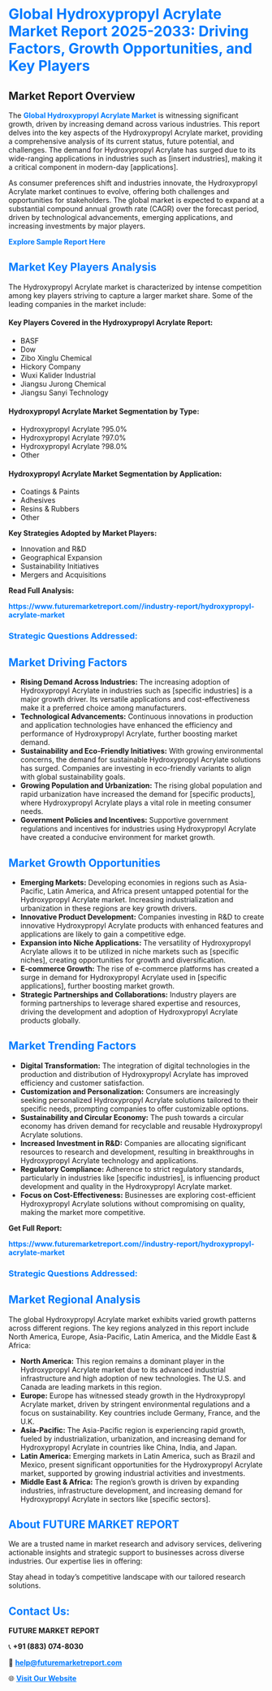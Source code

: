 <h1 style="color: #007BFF;">Global Hydroxypropyl Acrylate Market Report 2025-2033: Driving Factors, Growth Opportunities, and Key Players</h1>

<section id="overview">
<h2>Market Report Overview</h2>
<p>The <a href="https://www.futuremarketreport.com//industry-report/hydroxypropyl-acrylate-market" style="color: #007BFF; text-decoration: none;"><strong>Global Hydroxypropyl Acrylate Market</strong></a> is witnessing significant growth, driven by increasing demand across various industries. This report delves into the key aspects of the Hydroxypropyl Acrylate market, providing a comprehensive analysis of its current status, future potential, and challenges. The demand for Hydroxypropyl Acrylate has surged due to its wide-ranging applications in industries such as [insert industries], making it a critical component in modern-day [applications].</p>
<p>As consumer preferences shift and industries innovate, the Hydroxypropyl Acrylate market continues to evolve, offering both challenges and opportunities for stakeholders. The global market is expected to expand at a substantial compound annual growth rate (CAGR) over the forecast period, driven by technological advancements, emerging applications, and increasing investments by major players.</p>
</section>

<section id="overview">
<p><a href="https://www.futuremarketreport.com//request-sample/reportId=90099" style="color: #007BFF; text-decoration: none;"><strong>Explore Sample Report Here</strong></a></p>
</section>

<section id="key-players">
<h2 style="color: #007BFF;">Market Key Players Analysis</h2>
<p>The Hydroxypropyl Acrylate market is characterized by intense competition among key players striving to capture a larger market share. Some of the leading companies in the market include:</p>
<h4>Key Players Covered in the Hydroxypropyl Acrylate Report:</h4>
<ul><li>BASF</li><li>Dow</li><li>Zibo Xinglu Chemical</li><li>Hickory Company</li><li>Wuxi Kalider Industrial</li><li>Jiangsu Jurong Chemical</li><li>Jiangsu Sanyi Technology</li></ul>
<h4>Hydroxypropyl Acrylate Market Segmentation by Type:</h4>
<ul><li>Hydroxypropyl Acrylate ?95.0%</li><li>Hydroxypropyl Acrylate ?97.0%</li><li>Hydroxypropyl Acrylate ?98.0%</li><li>Other</li></ul>

<h4>Hydroxypropyl Acrylate Market Segmentation by Application:</h4>
<ul><li>Coatings &amp; Paints</li><li>Adhesives</li><li>Resins &amp; Rubbers</li><li>Other</li></ul>
<p><strong>Key Strategies Adopted by Market Players:</strong></p>
<ul>
<li>Innovation and R&D</li>
<li>Geographical Expansion</li>
<li>Sustainability Initiatives</li>
<li>Mergers and Acquisitions</li>
</ul>
</section>

<section>
<p><strong>Read Full Analysis: </strong></p><a href="https://www.futuremarketreport.com//industry-report/hydroxypropyl-acrylate-market" style="color: #007BFF; text-decoration: none;"><strong>https://www.futuremarketreport.com//industry-report/hydroxypropyl-acrylate-market</strong></a>
<h3 style="color: #007BFF;">Strategic Questions Addressed:</h3>
</section>

<section id="driving-factors">
<h2 style="color: #007BFF;">Market Driving Factors</h2>
<ul>
<li><strong>Rising Demand Across Industries:</strong> The increasing adoption of Hydroxypropyl Acrylate in industries such as [specific industries] is a major growth driver. Its versatile applications and cost-effectiveness make it a preferred choice among manufacturers.</li>
<li><strong>Technological Advancements:</strong> Continuous innovations in production and application technologies have enhanced the efficiency and performance of Hydroxypropyl Acrylate, further boosting market demand.</li>
<li><strong>Sustainability and Eco-Friendly Initiatives:</strong> With growing environmental concerns, the demand for sustainable Hydroxypropyl Acrylate solutions has surged. Companies are investing in eco-friendly variants to align with global sustainability goals.</li>
<li><strong>Growing Population and Urbanization:</strong> The rising global population and rapid urbanization have increased the demand for [specific products], where Hydroxypropyl Acrylate plays a vital role in meeting consumer needs.</li>
<li><strong>Government Policies and Incentives:</strong> Supportive government regulations and incentives for industries using Hydroxypropyl Acrylate have created a conducive environment for market growth.</li>
</ul>
</section>

<section id="growth-opportunities">
<h2 style="color: #007BFF;">Market Growth Opportunities</h2>
<ul>
<li><strong>Emerging Markets:</strong> Developing economies in regions such as Asia-Pacific, Latin America, and Africa present untapped potential for the Hydroxypropyl Acrylate market. Increasing industrialization and urbanization in these regions are key growth drivers.</li>
<li><strong>Innovative Product Development:</strong> Companies investing in R&D to create innovative Hydroxypropyl Acrylate products with enhanced features and applications are likely to gain a competitive edge.</li>
<li><strong>Expansion into Niche Applications:</strong> The versatility of Hydroxypropyl Acrylate allows it to be utilized in niche markets such as [specific niches], creating opportunities for growth and diversification.</li>
<li><strong>E-commerce Growth:</strong> The rise of e-commerce platforms has created a surge in demand for Hydroxypropyl Acrylate used in [specific applications], further boosting market growth.</li>
<li><strong>Strategic Partnerships and Collaborations:</strong> Industry players are forming partnerships to leverage shared expertise and resources, driving the development and adoption of Hydroxypropyl Acrylate products globally.</li>
</ul>
</section>

<section id="trending-factors">
<h2 style="color: #007BFF;">Market Trending Factors</h2>
<ul>
<li><strong>Digital Transformation:</strong> The integration of digital technologies in the production and distribution of Hydroxypropyl Acrylate has improved efficiency and customer satisfaction.</li>
<li><strong>Customization and Personalization:</strong> Consumers are increasingly seeking personalized Hydroxypropyl Acrylate solutions tailored to their specific needs, prompting companies to offer customizable options.</li>
<li><strong>Sustainability and Circular Economy:</strong> The push towards a circular economy has driven demand for recyclable and reusable Hydroxypropyl Acrylate solutions.</li>
<li><strong>Increased Investment in R&D:</strong> Companies are allocating significant resources to research and development, resulting in breakthroughs in Hydroxypropyl Acrylate technology and applications.</li>
<li><strong>Regulatory Compliance:</strong> Adherence to strict regulatory standards, particularly in industries like [specific industries], is influencing product development and quality in the Hydroxypropyl Acrylate market.</li>
<li><strong>Focus on Cost-Effectiveness:</strong> Businesses are exploring cost-efficient Hydroxypropyl Acrylate solutions without compromising on quality, making the market more competitive.</li>
</ul>
</section>

<section>
<p><strong>Get Full Report: </strong></p><a href="https://www.futuremarketreport.com//industry-report/hydroxypropyl-acrylate-market" style="color: #007BFF; text-decoration: none;"><strong>https://www.futuremarketreport.com//industry-report/hydroxypropyl-acrylate-market</strong></a>
<h3 style="color: #007BFF;">Strategic Questions Addressed:</h3>
</section>


<section id="regional-analysis">
<h2 style="color: #007BFF;">Market Regional Analysis</h2>
<p>The global Hydroxypropyl Acrylate market exhibits varied growth patterns across different regions. The key regions analyzed in this report include North America, Europe, Asia-Pacific, Latin America, and the Middle East & Africa:</p>
<ul>
<li><strong>North America:</strong> This region remains a dominant player in the Hydroxypropyl Acrylate market due to its advanced industrial infrastructure and high adoption of new technologies. The U.S. and Canada are leading markets in this region.</li>
<li><strong>Europe:</strong> Europe has witnessed steady growth in the Hydroxypropyl Acrylate market, driven by stringent environmental regulations and a focus on sustainability. Key countries include Germany, France, and the U.K.</li>
<li><strong>Asia-Pacific:</strong> The Asia-Pacific region is experiencing rapid growth, fueled by industrialization, urbanization, and increasing demand for Hydroxypropyl Acrylate in countries like China, India, and Japan.</li>
<li><strong>Latin America:</strong> Emerging markets in Latin America, such as Brazil and Mexico, present significant opportunities for the Hydroxypropyl Acrylate market, supported by growing industrial activities and investments.</li>
<li><strong>Middle East & Africa:</strong> The region’s growth is driven by expanding industries, infrastructure development, and increasing demand for Hydroxypropyl Acrylate in sectors like [specific sectors].</li>
</ul>
</section>

<footer>
<h2 style="color: #007BFF;">About FUTURE MARKET REPORT</h2>
<p>We are a trusted name in market research and advisory services, delivering actionable insights and strategic support to businesses across diverse industries. Our expertise lies in offering:</p>

<p>Stay ahead in today’s competitive landscape with our tailored research solutions.</p>

<h2 style="color: #007BFF;">Contact Us:</h2>
<p><strong>FUTURE MARKET REPORT</strong></p>
<p>📞 <strong>+91 (883) 074-8030</strong></p>
<p>📧 <strong><a href="mailto:help@futuremarketreport.com" style="color: #007BFF;">help@futuremarketreport.com</a></strong></p>
<p>🌐 <strong><a href="https://www.futuremarketreport.com/" style="color: #007BFF;">Visit Our Website</a></strong></p>
</footer>